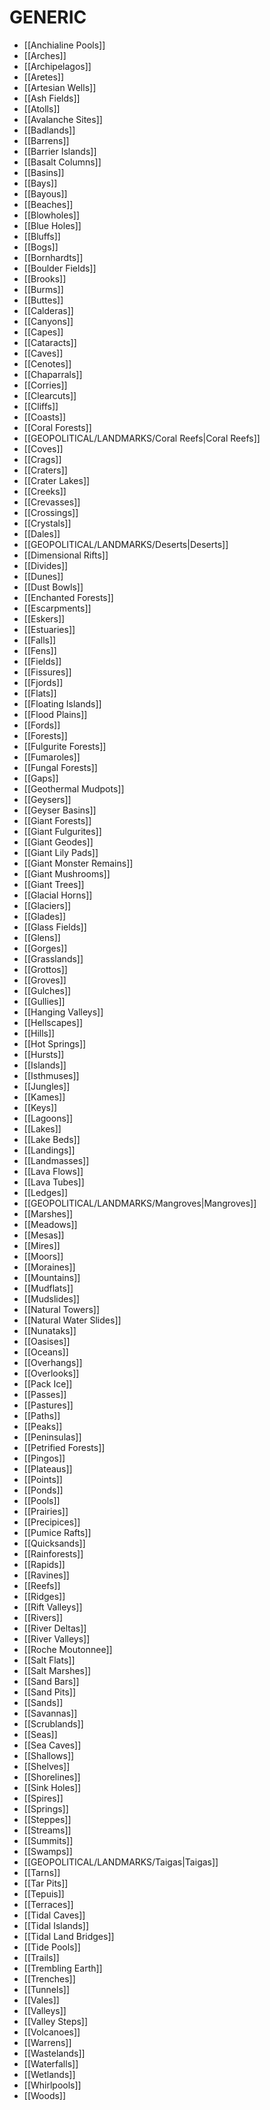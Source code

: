 # GENERIC
- [[Anchialine Pools]]
- [[Arches]]
- [[Archipelagos]]
- [[Aretes]]
- [[Artesian Wells]]
- [[Ash Fields]]
- [[Atolls]]
- [[Avalanche Sites]]
- [[Badlands]]
- [[Barrens]]
- [[Barrier Islands]]
- [[Basalt Columns]]
- [[Basins]]
- [[Bays]]
- [[Bayous]]
- [[Beaches]]
- [[Blowholes]]
- [[Blue Holes]]
- [[Bluffs]]
- [[Bogs]]
- [[Bornhardts]]
- [[Boulder Fields]]
- [[Brooks]]
- [[Burms]]
- [[Buttes]]
- [[Calderas]]
- [[Canyons]]
- [[Capes]]
- [[Cataracts]]
- [[Caves]]
- [[Cenotes]]
- [[Chaparrals]]
- [[Corries]]
- [[Clearcuts]]
- [[Cliffs]]
- [[Coasts]]
- [[Coral Forests]]
- [[GEOPOLITICAL/LANDMARKS/Coral Reefs|Coral Reefs]]
- [[Coves]]
- [[Crags]]
- [[Craters]]
- [[Crater Lakes]]
- [[Creeks]]
- [[Crevasses]]
- [[Crossings]]
- [[Crystals]]
- [[Dales]]
- [[GEOPOLITICAL/LANDMARKS/Deserts|Deserts]]
- [[Dimensional Rifts]]
- [[Divides]]
- [[Dunes]]
- [[Dust Bowls]]
- [[Enchanted Forests]]
- [[Escarpments]]
- [[Eskers]]
- [[Estuaries]]
- [[Falls]]
- [[Fens]]
- [[Fields]]
- [[Fissures]]
- [[Fjords]]
- [[Flats]]
- [[Floating Islands]]
- [[Flood Plains]]
- [[Fords]]
- [[Forests]]
- [[Fulgurite Forests]]
- [[Fumaroles]]
- [[Fungal Forests]]
- [[Gaps]]
- [[Geothermal Mudpots]]
- [[Geysers]]
- [[Geyser Basins]]
- [[Giant Forests]]
- [[Giant Fulgurites]]
- [[Giant Geodes]]
- [[Giant Lily Pads]]
- [[Giant Monster Remains]]
- [[Giant Mushrooms]]
- [[Giant Trees]]
- [[Glacial Horns]]
- [[Glaciers]]
- [[Glades]]
- [[Glass Fields]]
- [[Glens]]
- [[Gorges]]
- [[Grasslands]]
- [[Grottos]]
- [[Groves]]
- [[Gulches]]
- [[Gullies]]
- [[Hanging Valleys]]
- [[Hellscapes]]
- [[Hills]]
- [[Hot Springs]]
- [[Hursts]]
- [[Islands]]
- [[Isthmuses]]
- [[Jungles]]
- [[Kames]]
- [[Keys]]
- [[Lagoons]]
- [[Lakes]]
- [[Lake Beds]]
- [[Landings]]
- [[Landmasses]]
- [[Lava Flows]]
- [[Lava Tubes]]
- [[Ledges]]
- [[GEOPOLITICAL/LANDMARKS/Mangroves|Mangroves]]
- [[Marshes]]
- [[Meadows]]
- [[Mesas]]
- [[Mires]]
- [[Moors]]
- [[Moraines]]
- [[Mountains]]
- [[Mudflats]]
- [[Mudslides]]
- [[Natural Towers]]
- [[Natural Water Slides]]
- [[Nunataks]]
- [[Oasises]]
- [[Oceans]]
- [[Overhangs]]
- [[Overlooks]]
- [[Pack Ice]]
- [[Passes]]
- [[Pastures]]
- [[Paths]]
- [[Peaks]]
- [[Peninsulas]]
- [[Petrified Forests]]
- [[Pingos]]
- [[Plateaus]]
- [[Points]]
- [[Ponds]]
- [[Pools]]
- [[Prairies]]
- [[Precipices]]
- [[Pumice Rafts]]
- [[Quicksands]]
- [[Rainforests]]
- [[Rapids]]
- [[Ravines]]
- [[Reefs]]
- [[Ridges]]
- [[Rift Valleys]]
- [[Rivers]]
- [[River Deltas]]
- [[River Valleys]]
- [[Roche Moutonnee]]
- [[Salt Flats]]
- [[Salt Marshes]]
- [[Sand Bars]]
- [[Sand Pits]]
- [[Sands]]
- [[Savannas]]
- [[Scrublands]]
- [[Seas]]
- [[Sea Caves]]
- [[Shallows]]
- [[Shelves]]
- [[Shorelines]]
- [[Sink Holes]]
- [[Spires]]
- [[Springs]]
- [[Steppes]]
- [[Streams]]
- [[Summits]]
- [[Swamps]]
- [[GEOPOLITICAL/LANDMARKS/Taigas|Taigas]]
- [[Tarns]]
- [[Tar Pits]]
- [[Tepuis]]
- [[Terraces]]
- [[Tidal Caves]]
- [[Tidal Islands]]
- [[Tidal Land Bridges]]
- [[Tide Pools]]
- [[Trails]]
- [[Trembling Earth]]
- [[Trenches]]
- [[Tunnels]]
- [[Vales]]
- [[Valleys]]
- [[Valley Steps]]
- [[Volcanoes]]
- [[Warrens]]
- [[Wastelands]]
- [[Waterfalls]]
- [[Wetlands]]
- [[Whirlpools]]
- [[Woods]]